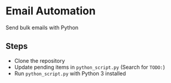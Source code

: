 # Email Automation

Send bulk emails with Python

## Steps

- Clone the repository
- Update pending items in `python_script.py` (Search for `TODO:`)
- Run `python_script.py` with Python 3 installed
